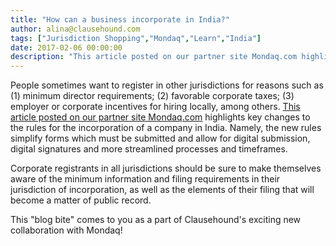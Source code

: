 ```yaml
---
title: "How can a business incorporate in India?"
author: alina@clausehound.com
tags: ["Jurisdiction Shopping","Mondaq","Learn","India"]
date: 2017-02-06 00:00:00
description: "This article posted on our partner site Mondaq.com highlights key changes to the rules for the incorporation of a company in India. Namely, the new rules simplify forms which must be submitted and al..."
---
```


People sometimes want to register in other jurisdictions for reasons such as (1) minimum director requirements; (2) favorable corporate taxes; (3) employer or corporate incentives for hiring locally, among others. [This article posted on our partner site Mondaq.com](http://www.mondaq.com/india/x/565572/Corporate+Commercial+Law/MCA+Notifies+The+Incorporation+Amendment+Rules+2017+Doing+Business+In+India+Further+SPICed+And+Digitized) highlights key changes to the rules for the incorporation of a company in India. Namely, the new rules simplify forms which must be submitted and allow for digital submission, digital signatures and more streamlined processes and timeframes.

Corporate registrants in all jurisdictions should be sure to make themselves aware of the minimum information and filing requirements in their jurisdiction of incorporation, as well as the elements of their filing that will become a matter of public record.

This "blog bite" comes to you as a part of Clausehound's exciting new collaboration with Mondaq!
